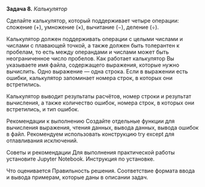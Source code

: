 **Задача 8.** *Калькулятор*

Сделайте калькулятор, который поддерживает четыре операции: сложение (+), умножение (×), вычитание (−), деление (÷).

Калькулятор должен поддерживать операции с целыми числами и числами с плавающей точкой, а также должен быть толерантен к пробелам, то есть между операндами и числами может быть неограниченное число пробелов.
Как работает калькулятор
Вы указываете имя файла, содержащего выражения, которые нужно вычислить. Одно выражение — одна строка. Если в выражении есть ошибки, калькулятор запоминает номера строк, в которых они встретились.

Калькулятор выводит результаты расчётов, номер строки и результат вычисления, а также количество ошибок, номера строк, в которых они встретились, и тип ошибок.

Рекомендации к выполнению
Создайте отдельные функции для вычисления выражения, чтения данных, вывода данных, вывода ошибок в файл.
Рекомендуем использовать конструкцию try except для отлавливания исключений.

Советы и рекомендации
Для выполнения практической работы установите Jupyter Notebook. Инструкция по установке.


Что оценивается
Правильность решения.
Соответствие формата ввода и вывода примерам, которые даны в описании задач.